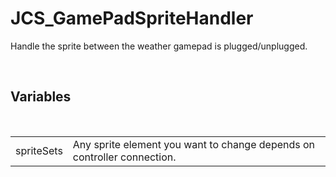 <div id="content-header">
  <h1>JCS_GamePadSpriteHandler</h1>
</div>

<p>
  Handle the sprite between the weather gamepad is plugged/unplugged.
</p>


<br/>
<h2>Variables</h2>
<br/>

<table>
  <tr>
    <td>spriteSets</td>
    <td>Any sprite element you want to change depends on controller connection.</td>
  </tr>
</table>
